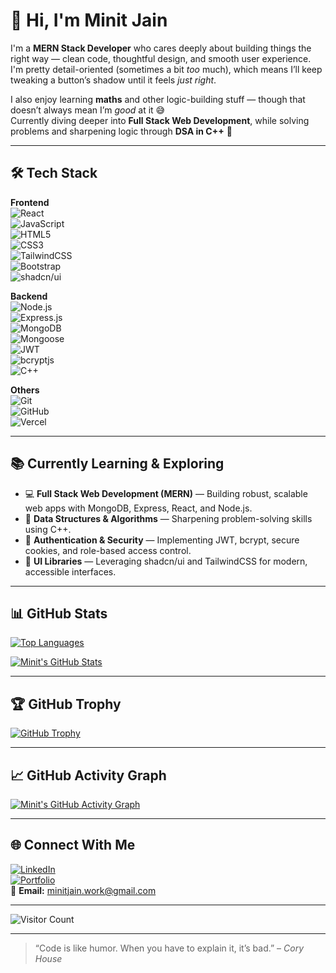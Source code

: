 # 👋 Hi, I'm Minit Jain  

I'm a **MERN Stack Developer** who cares deeply about building things the right way — clean code, thoughtful design, and smooth user experience.  
I'm pretty detail-oriented (sometimes a bit *too* much), which means I’ll keep tweaking a button’s shadow until it feels *just right*.

I also enjoy learning **maths** and other logic-building stuff — though that doesn’t always mean I’m *good* at it 😅  
Currently diving deeper into **Full Stack Web Development**, while solving problems and sharpening logic through **DSA in C++** 🚀

---

## 🛠️ Tech Stack

**Frontend**  
![React](https://img.shields.io/badge/-React-20232A?style=flat&logo=react)  
![JavaScript](https://img.shields.io/badge/-JavaScript-F7DF1E?style=flat&logo=javascript&logoColor=black)  
![HTML5](https://img.shields.io/badge/-HTML5-E34F26?style=flat&logo=html5&logoColor=white)  
![CSS3](https://img.shields.io/badge/-CSS3-1572B6?style=flat&logo=css3)  
![TailwindCSS](https://img.shields.io/badge/-TailwindCSS-38B2AC?style=flat&logo=tailwind-css&logoColor=white)  
![Bootstrap](https://img.shields.io/badge/-Bootstrap-7952B3?style=flat&logo=bootstrap&logoColor=white)  
![shadcn/ui](https://img.shields.io/badge/-shadcn/ui-000000?style=flat&logo=radixui&logoColor=white)

**Backend**  
![Node.js](https://img.shields.io/badge/-Node.js-339933?style=flat&logo=nodedotjs&logoColor=white)  
![Express.js](https://img.shields.io/badge/-Express.js-000000?style=flat&logo=express&logoColor=white)  
![MongoDB](https://img.shields.io/badge/-MongoDB-47A248?style=flat&logo=mongodb&logoColor=white)  
![Mongoose](https://img.shields.io/badge/-Mongoose-880000?style=flat&logo=mongoose&logoColor=white)  
![JWT](https://img.shields.io/badge/-JWT-000000?style=flat&logo=jsonwebtokens&logoColor=white)  
![bcryptjs](https://img.shields.io/badge/-bcryptjs-grey?style=flat&logo=security&logoColor=white)  
![C++](https://img.shields.io/badge/-C++-00599C?style=flat&logo=c%2B%2B&logoColor=white)

**Others**  
![Git](https://img.shields.io/badge/-Git-F05032?style=flat&logo=git&logoColor=white)  
![GitHub](https://img.shields.io/badge/-GitHub-181717?style=flat&logo=github&logoColor=white)  
![Vercel](https://img.shields.io/badge/-Vercel-000000?style=flat&logo=vercel&logoColor=white)

---

## 📚 Currently Learning & Exploring

- 💻 **Full Stack Web Development (MERN)** — Building robust, scalable web apps with MongoDB, Express, React, and Node.js.  
- 🧠 **Data Structures & Algorithms** — Sharpening problem-solving skills using C++.  
- 🔐 **Authentication & Security** — Implementing JWT, bcrypt, secure cookies, and role-based access control.  
- 🎨 **UI Libraries** — Leveraging shadcn/ui and TailwindCSS for modern, accessible interfaces.

---


## 📊 GitHub Stats

[![Top Languages](https://github-readme-stats.vercel.app/api/top-langs/?username=minitjain&layout=compact&theme=tokyonight)](https://github.com/minitjain)

[![Minit's GitHub Stats](https://github-readme-stats.vercel.app/api?username=minitjain&show_icons=true&theme=tokyonight)](https://github.com/minitjain)

---

## 🏆 GitHub Trophy

[![GitHub Trophy](https://github-profile-trophy.vercel.app/?username=minitjain&theme=radical)](https://github.com/ryo-ma/github-profile-trophy)

---

## 📈 GitHub Activity Graph

[![Minit's GitHub Activity Graph](https://github-readme-activity-graph.vercel.app/graph?username=minitjain&theme=react-dark)](https://github.com/ashutosh00710/github-readme-activity-graph)

---

## 🌐 Connect With Me

[![LinkedIn](https://img.shields.io/badge/-LinkedIn-blue?style=flat&logo=linkedin&logoColor=white)](https://www.linkedin.com/in/minitjain/)  
[![Portfolio](https://img.shields.io/badge/-Portfolio-000?style=flat&logo=vercel&logoColor=white)](https://vercel.com/minitjainworkgmailcoms-projects)  
📧 **Email:** [minitjain.work@gmail.com](mailto:minitjain.work@gmail.com)

---

![Visitor Count](https://komarev.com/ghpvc/?username=minitjain&color=blue&style=flat)

---

> “Code is like humor. When you have to explain it, it’s bad.” – *Cory House*  

